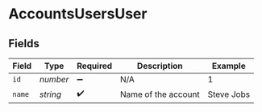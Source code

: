 # AccountsUsersUser


## Fields

| Field               | Type                | Required            | Description         | Example             |
| ------------------- | ------------------- | ------------------- | ------------------- | ------------------- |
| `id`                | *number*            | :heavy_minus_sign:  | N/A                 | 1                   |
| `name`              | *string*            | :heavy_check_mark:  | Name of the account | Steve Jobs          |